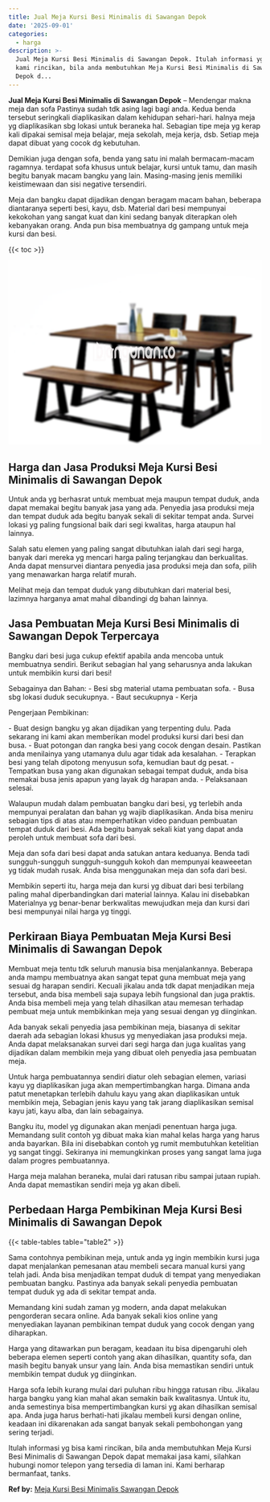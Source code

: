 ```yaml
---
title: Jual Meja Kursi Besi Minimalis di Sawangan Depok
date: '2025-09-01'
categories:
  - harga
description: >-
  Jual Meja Kursi Besi Minimalis di Sawangan Depok. Itulah informasi yg bisa
  kami rincikan, bila anda membutuhkan Meja Kursi Besi Minimalis di Sawangan
  Depok d...
---
```


**Jual Meja Kursi Besi Minimalis di Sawangan Depok** – Mendengar makna meja dan sofa Pastinya sudah tdk asing lagi bagi anda. Kedua benda tersebut seringkali diaplikasikan dalam kehidupan sehari-hari. halnya meja yg diaplikasikan sbg lokasi untuk beraneka hal. Sebagian tipe meja yg kerap kali dipakai semisal meja belajar, meja sekolah, meja kerja, dsb. Setiap meja dapat dibuat yang cocok dg kebutuhan.

Demikian juga dengan sofa, benda yang satu ini malah bermacam-macam ragamnya. terdapat sofa khusus untuk belajar, kursi untuk tamu, dan masih begitu banyak macam bangku yang lain. Masing-masing jenis memiliki keistimewaan dan sisi negative tersendiri.

Meja dan bangku dapat dijadikan dengan beragam macam bahan, beberapa diantaranya seperti besi, kayu, dsb. Material dari besi mempunyai kekokohan yang sangat kuat dan kini sedang banyak diterapkan oleh kebanyakan orang. Anda pun bisa membuatnya dg gampang untuk meja kursi dan besi.

{{< toc >}}

![Jual Meja Kursi Besi Minimalis di Sawangan Depok](/images/jual-meja-besi-murah02.png)

## Harga dan Jasa Produksi Meja Kursi Besi Minimalis di Sawangan Depok

Untuk anda yg berhasrat untuk membuat meja maupun tempat duduk, anda dapat memakai begitu banyak jasa yang ada. Penyedia jasa produksi meja dan tempat duduk ada begitu banyak sekali di sekitar tempat anda. Survei lokasi yg paling fungsional baik dari segi kwalitas, harga ataupun hal lainnya.

Salah satu elemen yang paling sangat dibutuhkan ialah dari segi harga, banyak dari mereka yg mencari harga paling terjangkau dan berkualitas. Anda dapat mensurvei diantara penyedia jasa produksi meja dan sofa, pilih yang menawarkan harga relatif murah.

Melihat meja dan tempat duduk yang dibutuhkan dari material besi, lazimnya harganya amat mahal dibandingi dg bahan lainnya.

## Jasa Pembuatan Meja Kursi Besi Minimalis di Sawangan Depok Terpercaya

Bangku dari besi juga cukup efektif apabila anda mencoba untuk membuatnya sendiri. Berikut sebagian hal yang seharusnya anda lakukan untuk membikin kursi dari besi!

Sebagainya dan Bahan: - Besi sbg material utama pembuatan sofa. - Busa sbg lokasi duduk secukupnya. - Baut secukupnya - Kerja

Pengerjaan Pembikinan:

\- Buat design bangku yg akan dijadikan yang terpenting dulu. Pada sekarang ini kami akan memberikan model produksi kursi dari besi dan busa. - Buat potongan dan rangka besi yang cocok dengan desain. Pastikan anda menilainya yang utamanya dulu agar tidak ada kesalahan. - Terapkan besi yang telah dipotong menyusun sofa, kemudian baut dg pesat. - Tempatkan busa yang akan digunakan sebagai tempat duduk, anda bisa memakai busa jenis apapun yang layak dg harapan anda. - Pelaksanaan selesai.

Walaupun mudah dalam pembuatan bangku dari besi, yg terlebih anda mempunyai peralatan dan bahan yg wajib diaplikasikan. Anda bisa meniru sebagian tips di atas atau memperhatikan video panduan pembuatan tempat duduk dari besi. Ada begitu banyak sekali kiat yang dapat anda peroleh untuk membuat sofa dari besi.

Meja dan sofa dari besi dapat anda satukan antara keduanya. Benda tadi sungguh-sungguh sungguh-sungguh kokoh dan mempunyai keaweeetan yg tidak mudah rusak. Anda bisa menggunakan meja dan sofa dari besi.

Membikin seperti itu, harga meja dan kursi yg dibuat dari besi terbilang paling mahal diperbandingkan dari material lainnya. Kalau ini disebabkan Materialnya yg benar-benar berkwalitas mewujudkan meja dan kursi dari besi mempunyai nilai harga yg tinggi.

## Perkiraan Biaya Pembuatan Meja Kursi Besi Minimalis di Sawangan Depok

Membuat meja tentu tdk seluruh manusia bisa menjalankannya. Beberapa anda mampu membuatnya akan sangat tepat guna membuat meja yang sesuai dg harapan sendiri. Kecuali jikalau anda tdk dapat menjadikan meja tersebut, anda bisa membeli saja supaya lebih fungsional dan juga praktis. Anda bisa membeli meja yang telah dihasilkan atau memesan terhadap pembuat meja untuk membikinkan meja yang sesuai dengan yg diinginkan.

Ada banyak sekali penyedia jasa pembikinan meja, biasanya di sekitar daerah ada sebagian lokasi khusus yg menyediakan jasa produksi meja. Anda dapat melaksanakan survei dari segi harga dan juga kualitas yang dijadikan dalam membikin meja yang dibuat oleh penyedia jasa pembuatan meja.

Untuk harga pembuatannya sendiri diatur oleh sebagian elemen, variasi kayu yg diaplikasikan juga akan mempertimbangkan harga. Dimana anda patut menetapkan terlebih dahulu kayu yang akan diaplikasikan untuk membikin meja, Sebagian jenis kayu yang tak jarang diaplikasikan semisal kayu jati, kayu alba, dan lain sebagainya.

Bangku itu, model yg digunakan akan menjadi penentuan harga juga. Memandang sulit contoh yg dibuat maka kian mahal kelas harga yang harus anda bayarkan. Bila ini disebabkan contoh yg rumit membutuhkan ketelitian yg sangat tinggi. Sekiranya ini memungkinkan proses yang sangat lama juga dalam progres pembuatannya.

Harga meja malahan beraneka, mulai dari ratusan ribu sampai jutaan rupiah. Anda dapat memastikan sendiri meja yg akan dibeli.

## Perbedaan Harga Pembikinan Meja Kursi Besi Minimalis di Sawangan Depok

{{< table-tables table="table2" >}}

Sama contohnya pembikinan meja, untuk anda yg ingin membikin kursi juga dapat menjalankan pemesanan atau membeli secara manual kursi yang telah jadi. Anda bisa menjadikan tempat duduk di tempat yang menyediakan pembuatan bangku. Pastinya ada banyak sekali penyedia pembuatan tempat duduk yg ada di sekitar tempat anda.

Memandang kini sudah zaman yg modern, anda dapat melakukan pengorderan secara online. Ada banyak sekali kios online yang menyediakan layanan pembikinan tempat duduk yang cocok dengan yang diharapkan.

Harga yang ditawarkan pun beragam, keadaan itu bisa dipengaruhi oleh beberapa elemen seperti contoh yang akan dihasilkan, quantity sofa, dan masih begitu banyak unsur yang lain. Anda bisa memastikan sendiri untuk membikin tempat duduk yg diinginkan.

Harga sofa lebih kurang mulai dari puluhan ribu hingga ratusan ribu. Jikalau harga bangku yang kian mahal akan semakin baik kwalitasnya. Untuk itu, anda semestinya bisa mempertimbangkan kursi yg akan dihasilkan semisal apa. Anda juga harus berhati-hati jikalau membeli kursi dengan online, keadaan ini dikarenakan ada sangat banyak sekali pembohongan yang sering terjadi.

Itulah informasi yg bisa kami rincikan, bila anda membutuhkan Meja Kursi Besi Minimalis di Sawangan Depok dapat memakai jasa kami, silahkan hubungi nomor telepon yang tersedia di laman ini. Kami berharap bermanfaat, tanks.

**Ref by:** [Meja Kursi Besi Minimalis Sawangan Depok](https://id.wikipedia.org/wiki/Meja)

